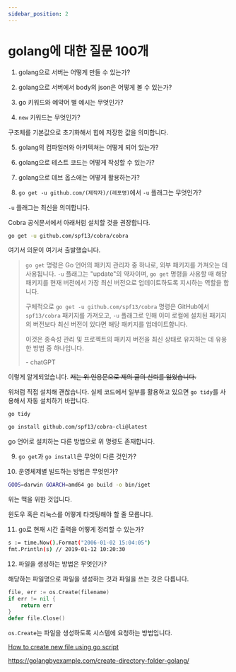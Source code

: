```yaml
---
sidebar_position: 2
---
```


# golang에 대한 질문 100개

1. golang으로 서버는 어떻게 만들 수 있는가?

2. golang으로 서버에서 body의 json은 어떻게 볼 수 있는가?

3. go 키워드와 예약어 별 예시는 무엇인가?

4. `new` 키워드는 무엇인가?

구조체를 기본값으로 초기화해서 힙에 저장한 값을 의미합니다.

5. golang의 컴파일러와 아키텍쳐는 어떻게 되어 있는가?

6. golang으로 테스트 코드는 어떻게 작성할 수 있는가?

7. golang으로 데브 옵스에는 어떻게 활용하는가?

8. `go get -u github.com/(제작자)/(레포명)`에서 `-u` 플래그는 무엇인가?

`-u` 플래그는 최신을 의미합니다.

Cobra 공식문서에서 아래처럼 설치할 것을 권장합니다.

```sh
go get -u github.com/spf13/cobra/cobra
```

여기서 의문이 여기서 출발했습니다.

> `go get` 명령은 Go 언어의 패키지 관리자 중 하나로, 외부 패키지를 가져오는 데 사용됩니다. `-u` 플래그는 "update"의 약자이며, `go get` 명령을 사용할 때 해당 패키지를 현재 버전에서 가장 최신 버전으로 업데이트하도록 지시하는 역할을 합니다.
>
> 구체적으로 `go get -u github.com/spf13/cobra` 명령은 GitHub에서 `spf13/cobra` 패키지를 가져오고, `-u` 플래그로 인해 이미 로컬에 설치된 패키지의 버전보다 최신 버전이 있다면 해당 패키지를 업데이트합니다.
>
> 이것은 종속성 관리 및 프로젝트의 패키지 버전을 최신 상태로 유지하는 데 유용한 방법 중 하나입니다.
>
> \- chatGPT

이렇게 알게되었습니다. ~~저는 위 인용문으로 제의 글의 신뢰를 잃었습니다.~~

위처럼 직접 설치해 괜찮습니다. 실제 코드에서 일부를 활용하고 있으면 `go tidy`를 사용해서 자동 설치하기 바랍니다.

```sh
go tidy
```

```sh
go install github.com/spf13/cobra-cli@latest
```

go 언어로 설치하는 다른 방법으로 위 명령도 존재합니다.

9. `go get`과 `go install`은 무엇이 다른 것인가?

10. 운영체제별 빌드하는 방법은 무엇인가?

```sh
GOOS=darwin GOARCH=amd64 go build -o bin/iget
```

위는 맥을 위한 것입니다.

윈도우 혹은 리눅스를 어떻게 타겟팅해야 할 줄 모릅니다.

11. go로 현재 시간 출력을 어떻게 정리할 수 있는가?

```sh
s := time.Now().Format("2006-01-02 15:04:05")
fmt.Println(s) // 2019-01-12 10:20:30
```

12. 파일을 생성하는 방법은 무엇인가?

해당하는 파일명으로 파일을 생성하는 것과 파일을 쓰는 것은 다릅니다.

```go
file, err := os.Create(filename)
if err != nil {
    return err
}
defer file.Close()
```

`os.Create`는 파일을 생성하도록 시스템에 요청하는 방법입니다.

[How to create new file using go script](https://stackoverflow.com/questions/46748636/how-to-create-new-file-using-go-script)

https://golangbyexample.com/create-directory-folder-golang/
